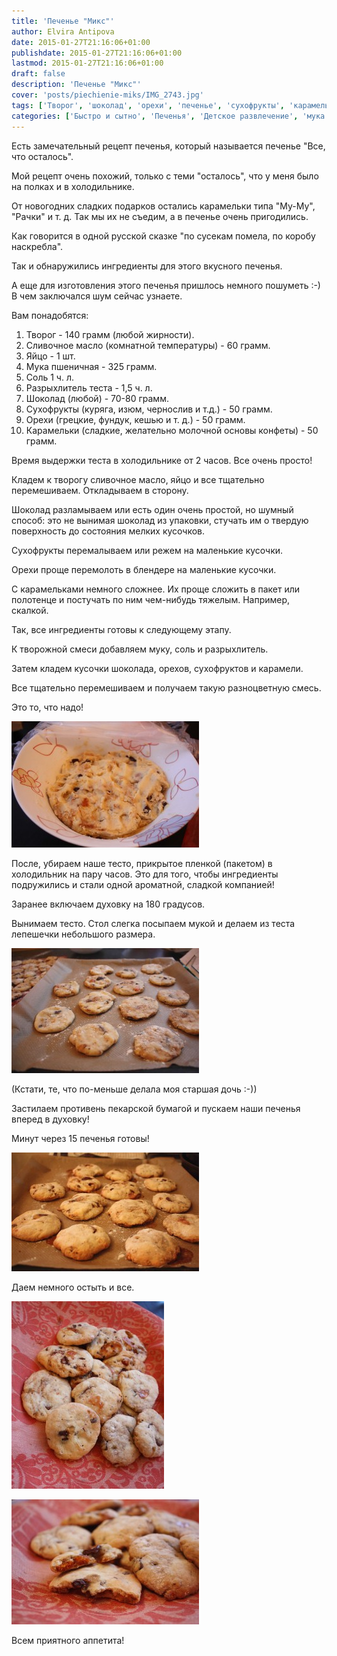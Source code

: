 ```yaml
---
title: 'Печенье "Микс"'
author: Elvira Antipova
date: 2015-01-27T21:16:06+01:00
publishdate: 2015-01-27T21:16:06+01:00
lastmod: 2015-01-27T21:16:06+01:00
draft: false
description: 'Печенье "Микс"'
cover: 'posts/piechienie-miks/IMG_2743.jpg'
tags: ['Творог', 'шоколад', 'орехи', 'печенье', 'сухофрукты', 'карамельки', 'regular']
categories: ['Быстро и сытно', 'Печенья', 'Детское развлечение', 'мука', 'Basic posts']
---
```



Есть замечательный рецепт печенья, который называется печенье "Все, что осталось".
 
Мой рецепт очень похожий, только с теми "осталось", что у меня было на полках и в холодильнике.
 
От новогодних сладких подарков остались карамельки типа "Му-Му", "Рачки" и т. д. Так мы их не съедим, а в печенье очень пригодились.
 
Как говорится в одной русской сказке "по сусекам помела, по коробу наскребла".
 
Так и обнаружились ингредиенты для этого вкусного печенья.
 
А еще для изготовления этого печенья пришлось немного пошуметь :-) В чем заключался шум сейчас узнаете.
 
Вам понадобятся:
 
1. Творог - 140 грамм (любой жирности).
1. Сливочное масло (комнатной температуры) - 60 грамм.
1. Яйцо - 1 шт.
1. Мука пшеничная - 325 грамм.
1. Соль 1 ч. л.
1. Разрыхлитель теста - 1,5 ч. л.
1. Шоколад (любой) - 70-80 грамм.
1. Сухофрукты (куряга, изюм, чернослив и т.д.) - 50 грамм.
1. Орехи (грецкие, фундук, кешью и т. д.) - 50 грамм.
1. Карамельки (сладкие, желательно молочной основы конфеты) - 50 грамм.

 Время выдержки теста в холодильнике от 2 часов. 
Все очень просто!
 
Кладем к творогу сливочное масло, яйцо и все тщательно перемешиваем. Откладываем в сторону.
 
Шоколад разламываем или есть один очень простой, но шумный способ: это не вынимая шоколад из упаковки, стучать им о твердую поверхность до состояния мелких кусочков.
 
Сухофрукты перемалываем или режем на маленькие кусочки.
 
Орехи проще перемолоть в блендере на маленькие кусочки.
 
С карамельками немного сложнее. Их проще сложить в пакет или полотенце и постучать по ним чем-нибудь тяжелым. Например, скалкой.
 
Так, все ингредиенты готовы к следующему этапу.
 
К творожной смеси добавляем муку, соль и разрыхлитель.
 
Затем кладем кусочки шоколада, орехов, сухофруктов и карамели.
 
Все тщательно перемешиваем и получаем такую разноцветную смесь.
 
Это то, что надо!
 
[![IMG_2713](IMG_2713-300x202.jpg)](IMG_2713.jpg)
 
После, убираем наше тесто, прикрытое пленкой (пакетом) в холодильник на пару часов. Это для того, чтобы ингредиенты подружились и стали одной ароматной, сладкой компанией!
 
Заранее включаем духовку на 180 градусов.
 
Вынимаем тесто. Стол слегка посыпаем мукой и делаем из теста лепешечки небольшого размера.
 
[![IMG_2715](IMG_2715-300x200.jpg)](IMG_2715.jpg)
 
(Кстати, те, что по-меньше делала моя старшая дочь :-))
 
Застилаем противень пекарской бумагой и пускаем наши печенья вперед в духовку!
 
Минут через 15 печенья готовы!
 
[![IMG_2717](IMG_2717-300x190.jpg)](IMG_2717.jpg)
 
Даем немного остыть и все.
 
[![IMG_2741](IMG_2741-244x300.jpg)](IMG_2741.jpg)
 
[![IMG_2743](IMG_2743-300x200.jpg)](IMG_2743.jpg)
 
Всем приятного аппетита!
 


